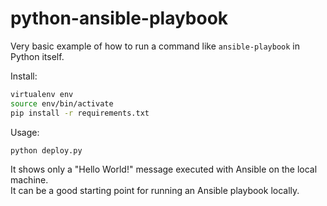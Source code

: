 # python-ansible-playbook
Very basic example of how to run a command like `ansible-playbook` in Python itself.

Install:

```bash
virtualenv env
source env/bin/activate
pip install -r requirements.txt
```

Usage:

```bash
python deploy.py
```

It shows only a "Hello World!" message executed with Ansible on the local machine.  
It can be a good starting point for running an Ansible playbook locally.